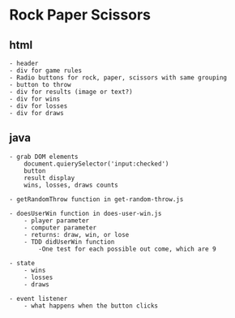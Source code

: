 # Rock Paper Scissors

## html
    - header
    - div for game rules
    - Radio buttons for rock, paper, scissors with same grouping
    - button to throw
    - div for results (image or text?)
    - div for wins
    - div for losses
    - div for draws

## java
    - grab DOM elements
        document.quierySelector('input:checked')
        button
        result display
        wins, losses, draws counts
    
    - getRandomThrow function in get-random-throw.js
    
    - doesUserWin function in does-user-win.js
        - player parameter
        - computer parameter
        - returns: draw, win, or lose
        - TDD didUserWin function
            -One test for each possible out come, which are 9
    
    - state
        - wins
        - losses
        - draws

    - event listener
        - what happens when the button clicks 